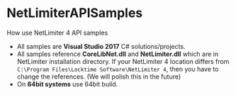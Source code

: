 # NetLimiterAPISamples
How use NetLimiter 4 API samples

 - All samples are **Visual Studio 2017** C# solutions/projects.
 - All samples reference **CoreLibNet.dll** and **NetLimiter.dll** which are in NetLimiter installation directory. If your NetLimiter 4 location differs from `C:\Program Files\Locktime Software\NetLimiter 4`, then you have to change the references. (We will polish this in the future)
 - On **64bit systems** use 64bit build.
